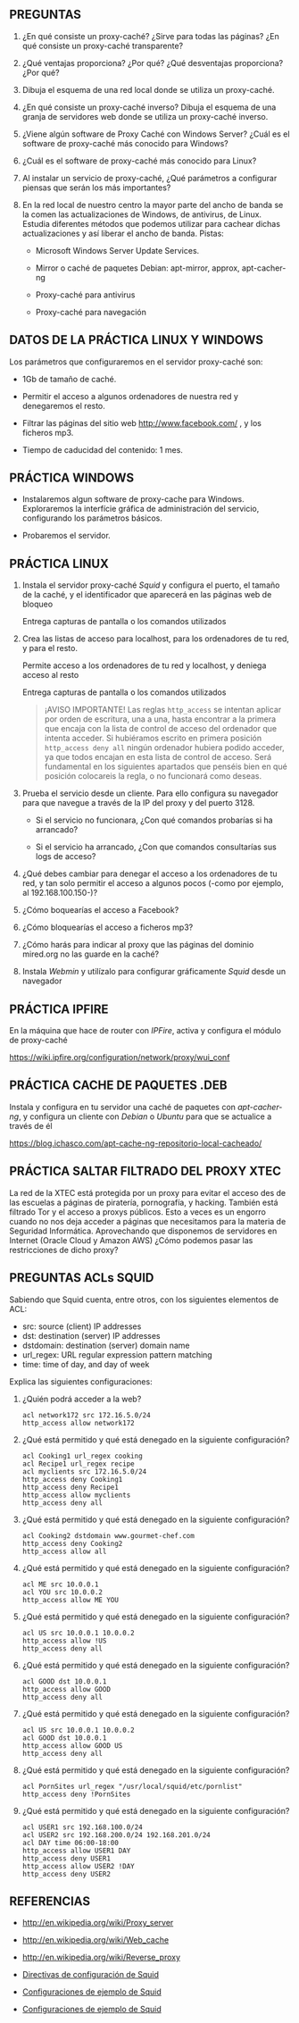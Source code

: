 PREGUNTAS
---------

 01. ¿En qué consiste un proxy-caché? ¿Sirve para todas las páginas? ¿En qué consiste un proxy-caché transparente?

 02. ¿Qué ventajas proporciona? ¿Por qué? ¿Qué desventajas proporciona? ¿Por qué?

 03. Dibuja el esquema de una red local donde se utiliza un proxy-caché.

 04. ¿En qué consiste un proxy-caché inverso? Dibuja el esquema de una granja de servidores web donde se utiliza un proxy-caché inverso.

 05. ¿Viene algún software de Proxy Caché con Windows Server? ¿Cuál es el software de proxy-caché más conocido para Windows? 

 06. ¿Cuál es el software de proxy-caché más conocido para Linux?

 07. Al instalar un servicio de proxy-caché, ¿Qué parámetros a configurar piensas que serán los más importantes?
 
 08. En la red local de nuestro centro la mayor parte del ancho de banda se la comen las actualizaciones de Windows, de antivirus, de Linux. Estudia diferentes métodos que podemos utilizar para cachear dichas actualizaciones y así liberar el ancho de banda. Pistas:

     - Microsoft Windows Server Update Services.

     - Mirror o caché de paquetes Debian: apt-mirror, approx, apt-cacher-ng
     
     - Proxy-caché para antivirus

     - Proxy-caché para navegación





DATOS DE LA PRÁCTICA LINUX Y WINDOWS
------------------------------------

Los parámetros que configuraremos en el servidor proxy-caché son:

  - 1Gb de tamaño de caché.

  - Permitir el acceso a algunos ordenadores de nuestra red y denegaremos el resto.

  - Filtrar las páginas del sitio web http://www.facebook.com/ , y los ficheros mp3.

  - Tiempo de caducidad del contenido: 1 mes.





PRÁCTICA WINDOWS
----------------

  - Instalaremos algun software de proxy-cache para Windows. Exploraremos la interfície gráfica de administración del servicio, configurando los parámetros básicos.

  - Probaremos el servidor.





PRÁCTICA LINUX
--------------

 01. Instala el servidor proxy-caché *Squid* y configura el puerto, el tamaño de la caché, y el identificador que aparecerá en las páginas web de bloqueo

     Entrega capturas de pantalla o los comandos utilizados

 02. Crea las listas de acceso para localhost, para los ordenadores de tu red, y para el resto.

     Permite acceso a los ordenadores de tu red y localhost, y deniega acceso al resto

     Entrega capturas de pantalla o los comandos utilizados

     > ¡AVISO IMPORTANTE! Las reglas `http_access` se intentan aplicar por orden de escritura, una a una, hasta encontrar a la primera que encaja con la lista de control de acceso del ordenador que intenta acceder. Si hubiéramos escrito en primera posición `http_access deny all` ningún ordenador hubiera podido acceder, ya que todos encajan en esta lista de control de acceso. Será fundamental en los siguientes apartados que penséis bien en qué posición colocareis la regla, o no funcionará como deseas.

 03. Prueba el servicio desde un cliente. Para ello configura su navegador para que navegue a través de la IP del proxy y del puerto 3128.

     - Si el servicio no funcionara, ¿Con qué comandos probarías si ha arrancado?

     - Si el servicio ha arrancado, ¿Con que comandos consultarías sus logs de acceso?

 04. ¿Qué debes cambiar para denegar el acceso a los ordenadores de tu red, y tan solo permitir el acceso a algunos pocos (-como por ejemplo, al 192.168.100.150-)?

 05. ¿Cómo boquearías el acceso a Facebook?

 06. ¿Cómo bloquearías el acceso a ficheros mp3?

 07. ¿Cómo harás para indicar al proxy que las páginas del dominio mired.org no las guarde en la caché?

 08. Instala *Webmin* y utilízalo para configurar gráficamente *Squid* desde un navegador





PRÁCTICA IPFIRE
---------------

En la máquina que hace de router con *IPFire*, activa y configura el módulo de proxy-caché

<https://wiki.ipfire.org/configuration/network/proxy/wui_conf>





PRÁCTICA CACHE DE PAQUETES .DEB
-------------------------------

Instala y configura en tu servidor una caché de paquetes con *apt-cacher-ng*, y configura un cliente con *Debian* o *Ubuntu* para que se actualice a través de él

<https://blog.ichasco.com/apt-cache-ng-repositorio-local-cacheado/>





PRÁCTICA SALTAR FILTRADO DEL PROXY XTEC
---------------------------------------

La red de la XTEC está protegida por un proxy para evitar el acceso des de las escuelas a páginas de piratería, pornografía, y hacking. También está filtrado Tor y el acceso a proxys públicos. Esto a veces es un engorro cuando no nos deja acceder a páginas que necesitamos para la materia de Seguridad Informática. Aprovechando que disponemos de servidores en Internet (Oracle Cloud y Amazon AWS) ¿Cómo podemos pasar las restricciones de dicho proxy?





PREGUNTAS ACLs SQUID
--------------------

Sabiendo que Squid cuenta, entre otros, con los siguientes elementos de ACL:

 * src: source (client) IP addresses
 * dst: destination (server) IP addresses
 * dstdomain: destination (server) domain name
 * url_regex: URL regular expression pattern matching
 * time: time of day, and day of week

Explica las siguientes configuraciones:

01. ¿Quién podrá acceder a la web?

        acl network172 src 172.16.5.0/24
        http_access allow network172

02. ¿Qué está permitido y qué está denegado en la siguiente configuración?

        acl Cooking1 url_regex cooking
        acl Recipe1 url_regex recipe
        acl myclients src 172.16.5.0/24
        http_access deny Cooking1
        http_access deny Recipe1
        http_access allow myclients
        http_access deny all

03. ¿Qué está permitido y qué está denegado en la siguiente configuración?

        acl Cooking2 dstdomain www.gourmet-chef.com
        http_access deny Cooking2
        http_access allow all

04. ¿Qué está permitido y qué está denegado en la siguiente configuración?

        acl ME src 10.0.0.1
        acl YOU src 10.0.0.2
        http_access allow ME YOU

05. ¿Qué está permitido y qué está denegado en la siguiente configuración?

        acl US src 10.0.0.1 10.0.0.2
        http_access allow !US
        http_access deny all

06. ¿Qué está permitido y qué está denegado en la siguiente configuración?

        acl GOOD dst 10.0.0.1
        http_access allow GOOD
        http_access deny all

07. ¿Qué está permitido y qué está denegado en la siguiente configuración?

        acl US src 10.0.0.1 10.0.0.2
        acl GOOD dst 10.0.0.1
        http_access allow GOOD US
        http_access deny all

08. ¿Qué está permitido y qué está denegado en la siguiente configuración?

        acl PornSites url_regex "/usr/local/squid/etc/pornlist"
        http_access deny !PornSites

09. ¿Qué está permitido y qué está denegado en la siguiente configuración?

        acl USER1 src 192.168.100.0/24
        acl USER2 src 192.168.200.0/24 192.168.201.0/24
        acl DAY time 06:00-18:00
        http_access allow USER1 DAY
        http_access deny USER1
        http_access allow USER2 !DAY
        http_access deny USER2





REFERENCIAS
-----------

  - <http://en.wikipedia.org/wiki/Proxy_server>

  - <http://en.wikipedia.org/wiki/Web_cache>

  - <http://en.wikipedia.org/wiki/Reverse_proxy>

  - [Directivas de configuración de Squid](http://www.squid-cache.org/Doc/config/)

  - [Configuraciones de ejemplo de Squid](http://wiki.squid-cache.org/ConfigExamples/)

  - [Configuraciones de ejemplo de Squid](https://ioc.xtec.cat/materials/FP/Materials/2201_SMX/SMX_2201_M07/web/html/WebContent/u3/a2/continguts.html#instal_lacio_del_programari_squid_per_a_linux)
